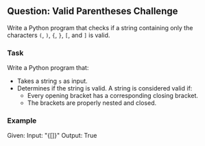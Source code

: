 ## Question: Valid Parentheses Challenge

Write a Python program that checks if a string containing only the characters `(`, `)`, `{`, `}`, `[`, and `]` is valid.

### Task

Write a Python program that:
- Takes a string `s` as input.
- Determines if the string is valid. A string is considered valid if:
  - Every opening bracket has a corresponding closing bracket.
  - The brackets are properly nested and closed.

### Example

Given:
    Input: "{[]}"
    Output: True